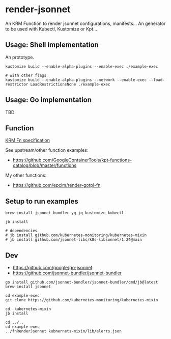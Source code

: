 # render-jsonnet

An KRM Function to render jsonnet configurations, manifests...
An generator to be used with Kubectl, Kustomize or Kpt...

## Usage: Shell implementation

An prototype.

```
kustomize build --enable-alpha-plugins --enable-exec ./example-exec

# with other flags
kustomize build --enable-alpha-plugins --network --enable-exec --load-restrictor LoadRestrictionsNone ./example-exec
```


## Usage: Go implementation

TBD

## Function

[KRM Fn specification](https://github.com/kubernetes-sigs/kustomize/blob/master/cmd/config/docs/api-conventions/functions-spec.md)

See upstream/other function examples:
- https://github.com/GoogleContainerTools/kpt-functions-catalog/blob/master/functions

My other functions:
- https://github.com/epcim/render-gotpl-fn


## Setup to run examples

```
brew install jsonnet-bundler yq jq kustomize kubectl

jb install

# dependencies
# jb install github.com/kubernetes-monitoring/kubernetes-mixin
# jb install github.com/jsonnet-libs/k8s-libsonnet/1.24@main

```

## Dev

- https://github.com/google/go-jsonnet
- https://github.com/jsonnet-bundler/jsonnet-bundler


```
go install github.com/jsonnet-bundler/jsonnet-bundler/cmd/jb@latest
brew install jsonnet

cd example-exec
git clone https://github.com/kubernetes-monitoring/kubernetes-mixin

cd  kubernetes-mixin
jb install

cd ../..
cd example-exec
../fnRenderJsonnet kubnernets-mixin/lib/alerts.json
```
